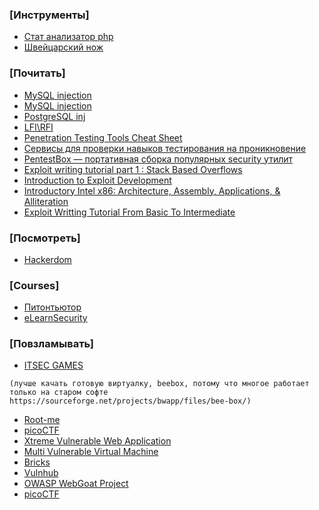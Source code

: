 ### [Инструменты]
* [Стат анализатор php](http://rips-scanner.sourceforge.net/)
* [Швейцарский нож](https://portswigger.net/burp)

### [Почитать]
* [MySQL injection](https://rdot.org/forum/showthread.php?t=124)
* [MySQL injection](https://rdot.org/forum/showthread.php?t=826)
* [PostgreSQL inj](https://rdot.org/forum/showthread.php?t=24)
* [LFI\RFI](https://rdot.org/forum/showthread.php?t=343)
* [Penetration Testing Tools Cheat Sheet](https://highon.coffee/blog/penetration-testing-tools-cheat-sheet/)
* [Сервисы для проверки навыков тестирования на проникновение](https://habr.com/company/pentestit/blog/261569/)
* [PentestBox — портативная сборка популярных security утилит](https://habr.com/company/pentestit/blog/260913/)
* [Exploit writing tutorial part 1 : Stack Based Overflows](https://www.corelan.be/index.php/2009/07/19/exploit-writing-tutorial-part-1-stack-based-overflows/)
* [Introduction to Exploit Development](http://www.fuzzysecurity.com/tutorials/expDev/1.html)
* [Introductory Intel x86: Architecture, Assembly, Applications, & Alliteration](http://opensecuritytraining.info/IntroX86.html)
* [Exploit Writting Tutorial From Basic To Intermediate](http://x9090.blogspot.com/2010/03/tutorial-exploit-writting-tutorial-from.html)

### [Посмотреть]
* [Hackerdom](https://www.youtube.com/user/h4ckerdom/)

### [Courses]
* [Питонтьютор](http://pythontutor.ru/)
* [eLearnSecurity](https://www.elearnsecurity.com/)

### [Повзламывать]
* [ITSEC GAMES](http://www.itsecgames.com/) 
```
(лучше качать готовую виртуалку, beebox, потому что многое работает только на старом софте
https://sourceforge.net/projects/bwapp/files/bee-box/)
```
* [Root-me](https://root-me.org)
* [picoCTF](https://picoctf.com/)
* [Xtreme Vulnerable Web Application](https://github.com/s4n7h0/xvwa)
* [Multi Vulnerable Virtual Machine](https://canyoupwn.me/kevgir-vulnerable-vm/)
* [Bricks](https://sechow.com/bricks/docs/)
* [Vulnhub](https://www.vulnhub.com/)
* [OWASP WebGoat Project](https://www.owasp.org/index.php/Category:OWASP_WebGoat_Project)
* [picoCTF](https://picoctf.com/)
